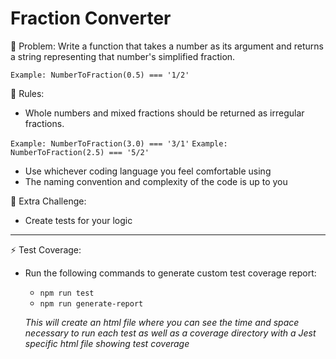 # Fraction Converter

🎯 Problem: Write a function that takes a number as its argument and returns a string representing that number's simplified fraction.

`Example: NumberToFraction(0.5) === '1/2'`

📖 Rules:

- Whole numbers and mixed fractions should be returned as irregular fractions.

`Example: NumberToFraction(3.0) === '3/1'`
`Example: NumberToFraction(2.5) === '5/2'`

- Use whichever coding language you feel comfortable using
- The naming convention and complexity of the code is up to you

🧠 Extra Challenge:

- Create tests for your logic

---

⚡ Test Coverage:

* Run the following commands to generate custom test coverage report:

  * `npm run test`
  * `npm run generate-report`

  *This will create an html file where you can see the time and space necessary to run each test as well as a coverage directory with a Jest specific html file showing test coverage*
